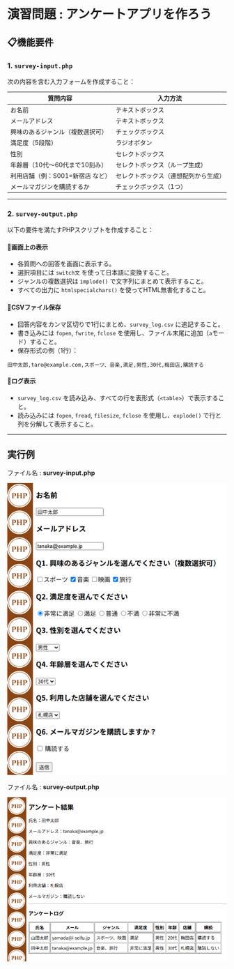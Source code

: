 # 演習問題 : アンケートアプリを作ろう

## 📋機能要件

### 1. `survey-input.php`
次の内容を含む入力フォームを作成すること：

| 質問内容                             | 入力方法           |
|--------------------------------------|--------------------|
| お名前                               | テキストボックス   |
| メールアドレス                       | テキストボックス   |
| 興味のあるジャンル（複数選択可）     | チェックボックス   |
| 満足度（5段階）                      | ラジオボタン       |
| 性別                                 | セレクトボックス   |
| 年齢層（10代〜60代まで10刻み）      | セレクトボックス（ループ生成） |
| 利用店舗（例：S001=新宿店 など）     | セレクトボックス（連想配列から生成） |
| メールマガジンを購読するか           | チェックボックス（1つ） |

---

### 2. `survey-output.php`
以下の要件を満たすPHPスクリプトを作成すること：

#### 🔸画面上の表示
- 各質問への回答を画面に表示する。
- 選択項目には `switch文` を使って日本語に変換すること。
- ジャンルの複数選択は `implode()` で文字列にまとめて表示すること。
- すべての出力に `htmlspecialchars()` を使ってHTML無害化すること。

#### 🔸CSVファイル保存
- 回答内容をカンマ区切りで1行にまとめ、`survey_log.csv` に追記すること。
- 書き込みには `fopen`, `fwrite`, `fclose` を使用し、ファイル末尾に追加（`a`モード）すること。
- 保存形式の例（1行）：

```
田中太郎,taro@example.com,スポーツ、音楽,満足,男性,30代,梅田店,購読する
```

#### 🔸ログ表示
- `survey_log.csv` を読み込み、すべての行を表形式（`<table>`）で表示すること。
- 読み込みには `fopen`, `fread`, `filesize`, `fclose` を使用し、`explode()` で行と列を分解して表示すること。

---

## 実行例

ファイル名 : **survey-input.php**

![](images/01.png)

ファイル名 : **survey-output.php**

![](images/02.png)
